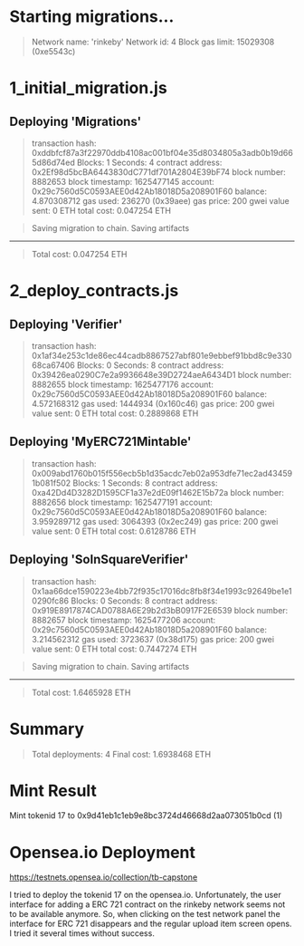 Starting migrations...
======================
> Network name:    'rinkeby'
> Network id:      4
> Block gas limit: 15029308 (0xe5543c)


1_initial_migration.js
======================

   Deploying 'Migrations'
   ----------------------
   > transaction hash:    0xddbfcf87a3f22970ddb4108ac001bf04e35d8034805a3adb0b19d665d86d74ed
   > Blocks: 1            Seconds: 4
   > contract address:    0x2Ef98d5bcBA6443830dC771df701A2804E39bF74
   > block number:        8882653
   > block timestamp:     1625477145
   > account:             0x29c7560d5C0593AEE0d42Ab18018D5a208901F60
   > balance:             4.870308712
   > gas used:            236270 (0x39aee)
   > gas price:           200 gwei
   > value sent:          0 ETH
   > total cost:          0.047254 ETH


   > Saving migration to chain.
   > Saving artifacts
   -------------------------------------
   > Total cost:            0.047254 ETH


2_deploy_contracts.js
=====================

   Deploying 'Verifier'
   --------------------
   > transaction hash:    0x1af34e253c1de86ec44cadb8867527abf801e9ebbef91bbd8c9e33068ca67406
   > Blocks: 0            Seconds: 8
   > contract address:    0x39426ea0290C7e2a9936648e39D2724aeA6434D1
   > block number:        8882655
   > block timestamp:     1625477176
   > account:             0x29c7560d5C0593AEE0d42Ab18018D5a208901F60
   > balance:             4.572168312
   > gas used:            1444934 (0x160c46)
   > gas price:           200 gwei
   > value sent:          0 ETH
   > total cost:          0.2889868 ETH


   Deploying 'MyERC721Mintable'
   ----------------------------
   > transaction hash:    0x009abd1760b015f556ecb5b1d35acdc7eb02a953dfe71ec2ad434591b081f502
   > Blocks: 1            Seconds: 8
   > contract address:    0xa42Dd4D3282D1595CF1a37e2dE09f1462E15b72a
   > block number:        8882656
   > block timestamp:     1625477191
   > account:             0x29c7560d5C0593AEE0d42Ab18018D5a208901F60
   > balance:             3.959289712
   > gas used:            3064393 (0x2ec249)
   > gas price:           200 gwei
   > value sent:          0 ETH
   > total cost:          0.6128786 ETH


   Deploying 'SolnSquareVerifier'
   ------------------------------
   > transaction hash:    0x1aa66dce1590223e4bb72f935c17016dc8fb8f34e1993c92649be1e10290fc86
   > Blocks: 0            Seconds: 8
   > contract address:    0x919E8917874CAD0788A6E29b2d3bB0917F2E6539
   > block number:        8882657
   > block timestamp:     1625477206
   > account:             0x29c7560d5C0593AEE0d42Ab18018D5a208901F60
   > balance:             3.214562312
   > gas used:            3723637 (0x38d175)
   > gas price:           200 gwei
   > value sent:          0 ETH
   > total cost:          0.7447274 ETH


   > Saving migration to chain.
   > Saving artifacts
   -------------------------------------
   > Total cost:           1.6465928 ETH


Summary
=======
> Total deployments:   4
> Final cost:          1.6938468 ETH



Mint Result
===========

Mint tokenid 17 to 0x9d41eb1c1eb9e8bc3724d46668d2aa073051b0cd (1)

Opensea.io Deployment
=====================

https://testnets.opensea.io/collection/tb-capstone

I tried to deploy the tokenid 17 on the opensea.io. Unfortunately, the user interface 
for adding a ERC 721 contract on the rinkeby network seems not to be 
available anymore. So, when clicking on the test network panel the interface for ERC 721 disappears and the regular
upload item screen opens. I tried it several times without success.
